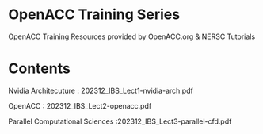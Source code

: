 # OpenACC Training Series
OpenACC Training Resources provided by OpenACC.org & NERSC Tutorials

# Contents
Nvidia Architecuture : 202312_IBS_Lect1-nvidia-arch.pdf

OpenACC : 202312_IBS_Lect2-openacc.pdf

Parallel Computational Sciences :202312_IBS_Lect3-parallel-cfd.pdf
